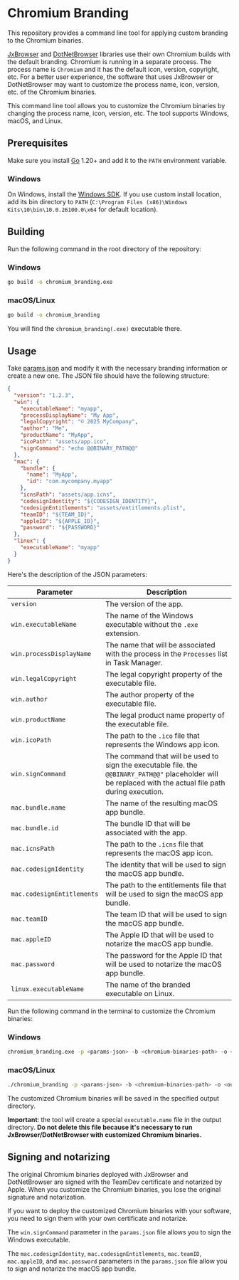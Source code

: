 # Chromium Branding

This repository provides a command line tool for applying custom branding to the Chromium binaries.

[JxBrowser](https://teamdev.com/jxbrowser) and [DotNetBrowser](https://teamdev.com/dotnetbrowser) libraries use their own Chromium builds with the default branding. Chromium is running in a separate process. The process name is `Chromium` and it has the default icon, version, copyright, etc. For a better user experience, the software that uses JxBrowser or DotNetBrowser may want to customize the process name, icon, version, etc. of the Chromium binaries.

This command line tool allows you to customize the Chromium binaries by changing the process name, icon, version, etc. The tool supports Windows, macOS, and Linux.

## Prerequisites

Make sure you install [Go](https://go.dev/dl/) 1.20+ and add it to the `PATH` environment variable.

### Windows

On Windows, install the [Windows SDK](https://developer.microsoft.com/en-us/windows/downloads/windows-sdk/).
If you use custom install location, add its bin directory to `PATH` (`C:\Program Files (x86)\Windows Kits\10\bin\10.0.26100.0\x64` for default location).

## Building

Run the following command in the root directory of the repository:

### Windows

```sh
go build -o chromium_branding.exe
```

### macOS/Linux

```sh
go build -o chromium_branding
```

You will find the `chromium_branding(.exe)` executable there.

## Usage

Take [params.json](params.json) and modify it with the necessary branding information or create a new one. The JSON file should have the following structure:

```JSON
{
  "version": "1.2.3",
  "win": {
    "executableName": "myapp",
    "processDisplayName": "My App",
    "legalCopyright": "© 2025 MyCompany",
    "author": "Me",
    "productName": "MyApp",
    "icoPath": "assets/app.ico",
    "signCommand": "echo @@BINARY_PATH@@"
  },
  "mac": {
    "bundle": {
      "name": "MyApp",
      "id": "com.mycompany.myapp"
    },
    "icnsPath": "assets/app.icns",
    "codesignIdentity": "${CODESIGN_IDENTITY}",
    "codesignEntitlements": "assets/entitlements.plist",
    "teamID": "${TEAM_ID}",
    "appleID": "${APPLE_ID}",
    "password": "${PASSWORD}"
  },
  "linux": {
    "executableName": "myapp"
  }
}
```

Here's the description of the JSON parameters:

| Parameter                  | Description                                                                                                                                                 |
| -------------------------- | ----------------------------------------------------------------------------------------------------------------------------------------------------------- |
| `version`                  | The version of the app.                                                                                                                                     |
| `win.executableName`       | The name of the Windows executable without the `.exe` extension.                                                                                            |
| `win.processDisplayName`   | The name that will be associated with the process in the `Processes` list in Task Manager.                                                                  |
| `win.legalCopyright`       | The legal copyright property of the executable file.                                                                                                        |
| `win.author`               | The author property of the executable file.                                                                                                                 |
| `win.productName`          | The legal product name property of the executable file.                                                                                                     |
| `win.icoPath`              | The path to the `.ico` file that represents the Windows app icon.                                                                                           |
| `win.signCommand`          | The command that will be used to sign the executable file.  the `@@BINARY_PATH@@"` placeholder will be replaced with the actual file path during execution. |
| `mac.bundle.name`          | The name of the resulting macOS app bundle.                                                                                                                 |
| `mac.bundle.id`            | The bundle ID that will be associated with the app.                                                                                                         |
| `mac.icnsPath`             | The path to the `.icns` file that represents the macOS app icon.                                                                                            |
| `mac.codesignIdentity`     | The identity that will be used to sign the macOS app bundle.                                                                                                |
| `mac.codesignEntitlements` | The path to the entitlements file that will be used to sign the macOS app bundle.                                                                           |
| `mac.teamID`               | The team ID that will be used to sign the macOS app bundle.                                                                                                 |
| `mac.appleID`              | The Apple ID that will be used to notarize the macOS app bundle.                                                                                            |
| `mac.password`             | The password for the Apple ID that will be used to notarize the macOS app bundle.                                                                           |
| `linux.executableName`     | The name of the branded executable on Linux.                                                                                                                |


Run the following command in the terminal to customize the Chromium binaries:

### Windows

```sh
chromium_branding.exe -p <params-json> -b <chromium-binaries-path> -o <output-dir>
```

### macOS/Linux

```sh
./chromium_branding -p <params-json> -b <chromium-binaries-path> -o <output-dir>
```

The customized Chromium binaries will be saved in the specified output directory.

**Important**: the tool will create a special `executable.name` file in the output directory. **Do not delete this file because it's necessary to run JxBrowser/DotNetBrowser with customized Chromium binaries.**

## Signing and notarizing

The original Chromium binaries deployed with JxBrowser and DotNetBrowser are signed with the TeamDev certificate and notarized by Apple. When you customize the Chromium binaries, you lose the original signature and notarization.

If you want to deploy the customized Chromium binaries with your software, you need to sign them with your own certificate and notarize.

The `win.signCommand` parameter in the `params.json` file allows you to sign the Windows executable.

The `mac.codesignIdentity`, `mac.codesignEntitlements`, `mac.teamID`, `mac.appleID`, and `mac.password` parameters in the `params.json` file allow you to sign and notarize the macOS app bundle.
